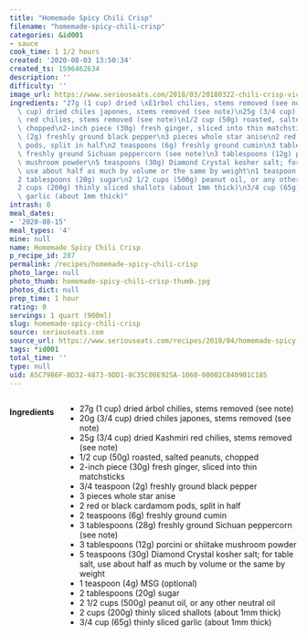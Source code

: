 ```yaml
---
title: "Homemade Spicy Chili Crisp"
filename: "homemade-spicy-chili-crisp"
categories: &id001
- sauce
cook_time: 1 1/2 hours
created: '2020-08-03 13:50:34'
created_ts: 1596462634
description: ''
difficulty: ''
image_url: https://www.seriouseats.com/2018/03/20180322-chili-crisp-vicky-wasik-23.jpg
ingredients: "27g (1 cup) dried \xE1rbol chilies, stems removed (see note)\n20g (3/4\
  \ cup) dried chiles japones, stems removed (see note)\n25g (3/4 cup) dried Kashmiri\
  \ red chilies, stems removed (see note)\n1/2 cup (50g) roasted, salted peanuts,\
  \ chopped\n2-inch piece (30g) fresh ginger, sliced into thin matchsticks\n3/4 teaspoon\
  \ (2g) freshly ground black pepper\n3 pieces whole star anise\n2 red or black cardamom\
  \ pods, split in half\n2 teaspoons (6g) freshly ground cumin\n3 tablespoons (28g)\
  \ freshly ground Sichuan peppercorn (see note)\n3 tablespoons (12g) porcini or shiitake\
  \ mushroom powder\n5 teaspoons (30g) Diamond Crystal kosher salt; for table salt,\
  \ use about half as much by volume or the same by weight\n1 teaspoon (4g) MSG (optional)\n\
  2 tablespoons (20g) sugar\n2 1/2 cups (500g) peanut oil, or any other neutral oil\n\
  2 cups (200g) thinly sliced shallots (about 1mm thick)\n3/4 cup (65g) thinly sliced\
  \ garlic (about 1mm thick)"
intrash: 0
meal_dates:
- '2020-08-15'
meal_types: '4'
mine: null
name: Homemade Spicy Chili Crisp
p_recipe_id: 287
permalink: /recipes/homemade-spicy-chili-crisp
photo_large: null
photo_thumb: homemade-spicy-chili-crisp-thumb.jpg
photos_dict: null
prep_time: 1 hour
rating: 0
servings: 1 quart (900ml)
slug: homemade-spicy-chili-crisp
source: seriouseats.com
source_url: https://www.seriouseats.com/recipes/2018/04/homemade-spicy-chili-crisp.html
tags: *id001
total_time: ''
type: null
uid: A5C7986F-8D32-4873-9DD1-8C35C00E925A-1060-00002C840901C185
---
```

<div class="large-8 medium-7 columns" id="writeup">	</div><!-- #writeup -->
</div><!-- #row-one -->
<div class="row" id="row-two">	<div class="medium-4 small-5 columns" id="ingredients"><h4>Ingredients</h4><div class="box box-ingredients content"><ul>
<li>27g (1 cup) dried árbol chilies, stems removed (see note)</li>
<li>20g (3/4 cup) dried chiles japones, stems removed (see note)</li>
<li>25g (3/4 cup) dried Kashmiri red chilies, stems removed (see note)</li>
<li>1/2 cup (50g) roasted, salted peanuts, chopped</li>
<li>2-inch piece (30g) fresh ginger, sliced into thin matchsticks</li>
<li>3/4 teaspoon (2g) freshly ground black pepper</li>
<li>3 pieces whole star anise</li>
<li>2 red or black cardamom pods, split in half</li>
<li>2 teaspoons (6g) freshly ground cumin</li>
<li>3 tablespoons (28g) freshly ground Sichuan peppercorn (see note)</li>
<li>3 tablespoons (12g) porcini or shiitake mushroom powder</li>
<li>5 teaspoons (30g) Diamond Crystal kosher salt; for table salt, use about half as much by volume or the same by weight</li>
<li>1 teaspoon (4g) MSG (optional)</li>
<li>2 tablespoons (20g) sugar</li>
<li>2 1/2 cups (500g) peanut oil, or any other neutral oil</li>
<li>2 cups (200g) thinly sliced shallots (about 1mm thick)</li>
<li>3/4 cup (65g) thinly sliced garlic (about 1mm thick)</li>
</ul>
</div>	</div>	<div class="medium-6 small-7 columns" id="directions">	</div>